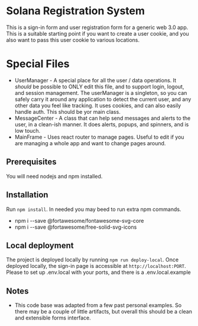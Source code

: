 # Solana Registration System

This is a sign-in form and user registration form for a generic web 3.0 app. This is a suitable starting point if you want to create a user cookie, and you also want to pass this user cookie to various locations.

# Special Files
- UserManager - A special place for all the user / data operations. It *should* be possible to ONLY edit this file, and to support login, logout, and session management. The userManager is a singleton, so you can safely carry it around any application to detect the current user, and any other data you feel like tracking. It uses cookies, and can also easily handle auth. This should be yor main class.
- MessageCenter - A class that can help send messages and alerts to the user, in a clean-ish manner. It does alerts, popups, and spinners, and is low touch.
- MainFrame - Uses react router to manage pages. Useful to edit if you are managing a whole app and want to change pages around.

## Prerequisites

You will need nodejs and npm installed. 

## Installation

Run `npm install`. In needed you may beed to run extra npm commands.
- npm i --save @fortawesome/fontawesome-svg-core
- npm i --save @fortawesome/free-solid-svg-icons

## Local deployment

The project is deployed locally by running `npm run deploy-local`.  Once deployed locally, the sign-in page is accessible at `http://localhost:PORT`. Please to set up .env.local with your ports, and there is a .env.local.example


## Notes
- This code base was adapted from a few past personal examples. So there may be a couple of little artifacts, but overall this should be a clean and extensible forms interface.

